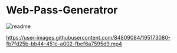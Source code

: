 # Web-Pass-Generatror
![readme](https://user-images.githubusercontent.com/84809084/195168249-a4c94719-159f-4b4b-bf29-1da6abc673a1.png)

https://user-images.githubusercontent.com/84809084/195173080-fb7fd25b-bb44-451c-a002-fbef6a7595d9.mp4

